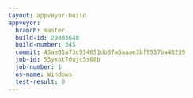```yaml
---
layout: appveyor-build
appveyor:
  branch: master
  build-id: 29883640
  build-number: 345
  commit: 43ae01a73c514651db67a6aaae3bf9557ba46239
  job-id: 53yxot70ujc5s08b
  job-number: 1
  os-name: Windows
  test-result: 0
---
```

